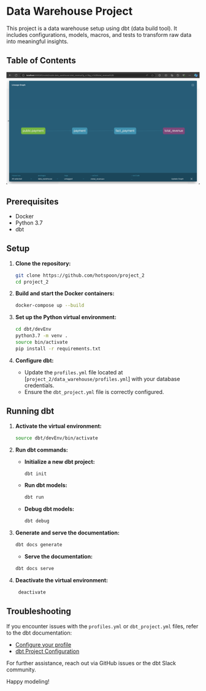 # Data Warehouse Project

This project is a data warehouse setup using dbt (data build tool). It includes configurations, models, macros, and tests to transform raw data into meaningful insights.

## Table of Contents

<!-- how to insert image in readme -->

![dbt logo](https://github.com/hotspoon/project_2/blob/main/result.png?raw=true)

## Prerequisites

- Docker
- Python 3.7
- dbt

## Setup

1. **Clone the repository:**

   ```sh
   git clone https://github.com/hotspoon/project_2
   cd project_2
   ```

2. **Build and start the Docker containers:**

   ```sh
   docker-compose up --build
   ```

3. **Set up the Python virtual environment:**

   ```sh
   cd dbt/devEnv
   python3.7 -m venv .
   source bin/activate
   pip install -r requirements.txt
   ```

4. **Configure dbt:**
   - Update the `profiles.yml` file located at [`project_2/data_warehouse/profiles.yml`] with your database credentials.
   - Ensure the `dbt_project.yml` file is correctly configured.

## Running dbt

1. **Activate the virtual environment:**

   ```sh
   source dbt/devEnv/bin/activate
   ```

2. **Run dbt commands:**
   - **Initialize a new dbt project:**
     ```sh
     dbt init
     ```
   - **Run dbt models:**
     ```sh
     dbt run
     ```
   - **Debug dbt models:**
     ```sh
     dbt debug
     ```
3. **Generate and serve the documentation:**
   ```sh
   dbt docs generate
   ```
   - **Serve the documentation:**
   ```sh
   dbt docs serve
   ```
4. **Deactivate the virtual environment:**

   ```sh
    deactivate
   ```

## Troubleshooting

If you encounter issues with the `profiles.yml` or `dbt_project.yml` files, refer to the dbt documentation:

- [Configure your profile](https://docs.getdbt.com/docs/configure-your-profile)
- [dbt Project Configuration](https://docs.getdbt.com/docs/building-a-dbt-project/projects)

For further assistance, reach out via GitHub issues or the dbt Slack community.

Happy modeling!
